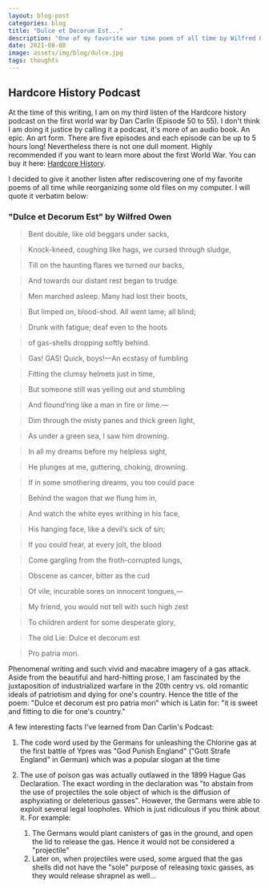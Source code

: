 ```yaml
---
layout: blog-post
categories: blog
title: "Dulce et Decorum Est..."
description: "One of my favorite war time poem of all time by Wilfred Owen"
date: 2021-08-08
image: assets/img/blog/dulce.jpg
tags: thoughts
---
```



## Hardcore History Podcast
At the time of this writing, I am on my third listen of the Hardcore history podcast on the first world war by Dan Carlin (Episode 50 to 55). I don't think I am doing it justice by calling it a podcast, it's more of an audio book. An epic. An art form. There are five episodes and each episode can be up to 5 hours long! Nevertheless there is not one dull moment. Highly recommended if you want to learn more about the first World War. You can buy it here: [Hardcore History](https://www.dancarlin.com/product/hardcore-history-50-55-blueprint-for-armageddon-series/).

I decided to give it another listen after rediscovering one of my favorite poems of all time while reorganizing some old files on my computer. I will quote it verbatim below:

### "Dulce et Decorum Est" by Wilfred Owen

> Bent double, like old beggars under sacks,

> Knock-kneed, coughing like hags, we cursed through sludge,

> Till on the haunting flares we turned our backs,

> And towards our distant rest began to trudge.

> Men marched asleep. Many had lost their boots,

> But limped on, blood-shod. All went lame; all blind;

> Drunk with fatigue; deaf even to the hoots 

> of gas-shells dropping softly behind.

> Gas! GAS! Quick, boys!—An ecstasy of fumbling

> Fitting the clumsy helmets just in time,

> But someone still was yelling out and stumbling

> And flound’ring like a man in fire or lime.—

> Dim through the misty panes and thick green light,

> As under a green sea, I saw him drowning.

> In all my dreams before my helpless sight,

> He plunges at me, guttering, choking, drowning.

> If in some smothering dreams, you too could pace

> Behind the wagon that we flung him in,

> And watch the white eyes writhing in his face,

> His hanging face, like a devil’s sick of sin;

> If you could hear, at every jolt, the blood

> Come gargling from the froth-corrupted lungs,

> Obscene as cancer, bitter as the cud

> Of vile, incurable sores on innocent tongues,—

> My friend, you would not tell with such high zest

> To children ardent for some desperate glory,

> The old Lie: Dulce et decorum est

> Pro patria mori.


Phenomenal writing and such vivid and macabre imagery of a gas attack. Aside from the beautiful and hard-hitting prose, I am fascinated by the juxtaposition of industrialized warfare in the 20th centry vs. old romantic ideals of patriotism and dying for one's country. Hence the title of the poem: "Dulce et decorum est pro patria mori" which is Latin for: "it is sweet and fitting to die for one's country."

A few interesting facts I've learned from Dan Carlin's Podcast:

1. The code word used by the Germans for unleashing the Chlorine gas at the first battle of Ypres was "God Punish England" ("Gott Strafe England" in German) which was a popular slogan at the time

2. The use of poison gas was actually outlawed in the 1899 Hague Gas Declaration. The exact wording in the declaration was "to abstain from the use of projectiles the sole object of which is the diffusion of asphyxiating or deleterious gasses". However, the Germans were able to exploit several legal loopholes. Which is just ridiculous if you think about it. For example:

    1. The Germans would plant canisters of gas in the ground, and open the lid to release the gas. Hence it would not be considered a "projectile"
    2. Later on, when projectiles were used, some argued that the gas shells did not have the "sole" purpose of releasing toxic gasses, as they would release shrapnel as well...